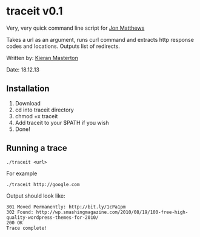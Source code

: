 # traceit v0.1

Very, very quick command line script for [Jon Matthews](https://github.com/joncarlmatthews)

Takes a url as an argument, runs curl command and extracts http response codes and locations. Outputs list of redirects.

Written by: [Kieran Masterton](https://github.com/kieranmasterton)

Date: 18.12.13

## Installation

1. Download
2. cd into traceit directory
3. chmod +x traceit
4. Add traceit to your $PATH if you wish
5. Done!

## Running a trace

	./traceit <url>	

For example

	./traceit http://google.com

Output should look like:

	301 Moved Permanently: http://bit.ly/1cPa1pm
	302 Found: http://wp.smashingmagazine.com/2010/08/19/100-free-high-quality-wordpress-themes-for-2010/
	200 OK
	Trace complete!